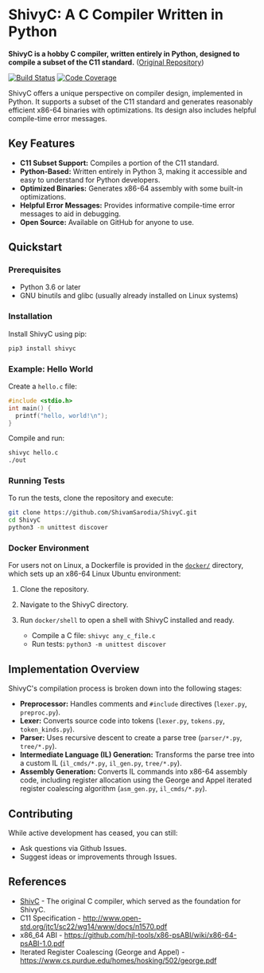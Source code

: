 # ShivyC: A C Compiler Written in Python

**ShivyC is a hobby C compiler, written entirely in Python, designed to compile a subset of the C11 standard.** ([Original Repository](https://github.com/ShivamSarodia/ShivyC))

[![Build Status](https://travis-ci.org/ShivamSarodia/ShivyC.svg?branch=master)](https://travis-ci.org/ShivamSarodia/ShivyC)
[![Code Coverage](https://codecov.io/gh/ShivamSarodia/ShivyC/branch/master/graph/badge.svg)](https://codecov.io/gh/ShivamSarodia/ShivyC)

ShivyC offers a unique perspective on compiler design, implemented in Python. It supports a subset of the C11 standard and generates reasonably efficient x86-64 binaries with optimizations. Its design also includes helpful compile-time error messages.

## Key Features

*   **C11 Subset Support:** Compiles a portion of the C11 standard.
*   **Python-Based:** Written entirely in Python 3, making it accessible and easy to understand for Python developers.
*   **Optimized Binaries:** Generates x86-64 assembly with some built-in optimizations.
*   **Helpful Error Messages:** Provides informative compile-time error messages to aid in debugging.
*   **Open Source:** Available on GitHub for anyone to use.

## Quickstart

### Prerequisites
*   Python 3.6 or later
*   GNU binutils and glibc (usually already installed on Linux systems)

### Installation

Install ShivyC using pip:

```bash
pip3 install shivyc
```

### Example: Hello World

Create a `hello.c` file:

```c
#include <stdio.h>
int main() {
  printf("hello, world!\n");
}
```

Compile and run:

```bash
shivyc hello.c
./out
```

### Running Tests

To run the tests, clone the repository and execute:

```bash
git clone https://github.com/ShivamSarodia/ShivyC.git
cd ShivyC
python3 -m unittest discover
```

### Docker Environment

For users not on Linux, a Dockerfile is provided in the [`docker/`](docker/) directory, which sets up an x86-64 Linux Ubuntu environment:

1.  Clone the repository.
2.  Navigate to the ShivyC directory.
3.  Run `docker/shell` to open a shell with ShivyC installed and ready.

    *   Compile a C file: `shivyc any_c_file.c`
    *   Run tests: `python3 -m unittest discover`

## Implementation Overview

ShivyC's compilation process is broken down into the following stages:

*   **Preprocessor:** Handles comments and `#include` directives (`lexer.py`, `preproc.py`).
*   **Lexer:** Converts source code into tokens (`lexer.py`, `tokens.py`, `token_kinds.py`).
*   **Parser:** Uses recursive descent to create a parse tree (`parser/*.py`, `tree/*.py`).
*   **Intermediate Language (IL) Generation:** Transforms the parse tree into a custom IL (`il_cmds/*.py`, `il_gen.py`, `tree/*.py`).
*   **Assembly Generation:** Converts IL commands into x86-64 assembly code, including register allocation using the George and Appel iterated register coalescing algorithm (`asm_gen.py`, `il_cmds/*.py`).

## Contributing

While active development has ceased, you can still:

*   Ask questions via Github Issues.
*   Suggest ideas or improvements through Issues.

## References

*   [ShivC](https://github.com/ShivamSarodia/ShivC) - The original C compiler, which served as the foundation for ShivyC.
*   C11 Specification - http://www.open-std.org/jtc1/sc22/wg14/www/docs/n1570.pdf
*   x86\_64 ABI - https://github.com/hjl-tools/x86-psABI/wiki/x86-64-psABI-1.0.pdf
*   Iterated Register Coalescing (George and Appel) - https://www.cs.purdue.edu/homes/hosking/502/george.pdf